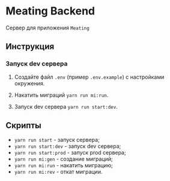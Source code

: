 # Meating Backend

Сервер для приложения `Meating`

## Инструкция

### Запуск dev сервера

1. Создайте файл `.env` (пример `.env.example`) с настройками окружения.

2. Накатить миграций `yarn run mi:run`.

3. Запуск dev сервера `yarn run start:dev`.

## Скрипты

- `yarn run start` - запуск сервера;
- `yarn run start:dev` - запуск dev сервера;
- `yarn run start:prod` - запуск prod сервера;
- `yarn run mi:gen` - создание миграций;
- `yarn run mi:run` - накатить миграцию;
- `yarn run mi:rev` - откат миграции.

